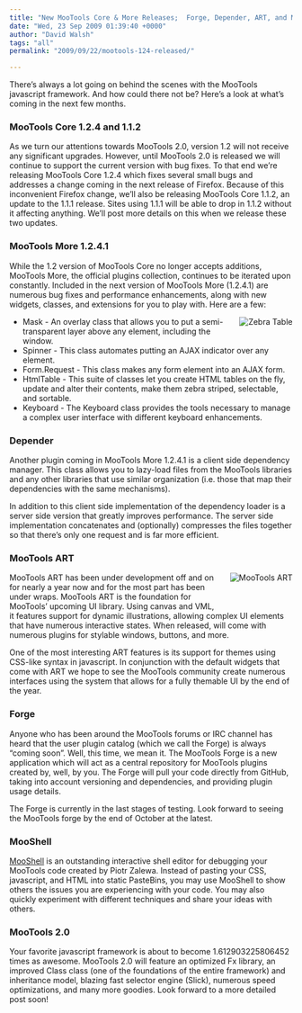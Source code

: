 ```yaml
---
title: "New MooTools Core & More Releases;  Forge, Depender, ART, and Moo 2 on the Horizon"
date: "Wed, 23 Sep 2009 01:39:40 +0000"
author: "David Walsh"
tags: "all"
permalink: "2009/09/22/mootools-124-released/"

---
```

<p>There&#8217;s always a lot going on behind the scenes with the MooTools javascript framework.  And how could there not be?  Here&#8217;s a look at what&#8217;s coming in the next few months.</p>

<h3>MooTools Core 1.2.4 and 1.1.2</h3>
<p>As we turn our attentions towards MooTools 2.0, version 1.2 will not receive any significant upgrades. However, until MooTools 2.0 is released we will continue to support the current version with bug fixes. To that end we&#8217;re releasing MooTools Core 1.2.4 which fixes several small bugs and addresses a change coming in the next release of Firefox. Because of this inconvenient Firefox change, we&#8217;ll also be releasing MooTools Core 1.1.2, an update to the 1.1.1 release. Sites using 1.1.1 will be able to drop in 1.1.2 without it affecting anything. We&#8217;ll post more details on this when we release these two updates.</p>

<h3>MooTools More 1.2.4.1</h3>

<p>While the 1.2 version of MooTools Core no longer accepts additions, MooTools More, the official plugins collection, continues to be iterated upon constantly. Included in the next version of MooTools More (1.2.4.1) are numerous bug fixes and performance enhancements, along with new widgets, classes, and extensions for you to play with. Here are a few:</p>

<img src="/uploads/zebra.png" alt="Zebra Table" style="float:right;margin:0 0 20px 20px;" />
<ul>
<li>Mask - An overlay class that allows you to put a semi-transparent layer above any element, including the window.</li>
<li>Spinner - This class automates putting an AJAX indicator over any element.</li>
<li>Form.Request - This class makes any form element into an AJAX form.</li>
<li>HtmlTable - This suite of classes let you create HTML tables on the fly, update and alter their contents, make them zebra striped, selectable, and sortable.</li>
<li>Keyboard - The Keyboard class provides the tools necessary to manage a complex user interface with different keyboard enhancements.</li>
</ul>

<h3>Depender</h3>

<p>Another plugin coming in MooTools More 1.2.4.1 is a client side dependency manager. This class allows you to lazy-load files from the MooTools libraries and any other libraries that use similar organization (i.e. those that map their dependencies with the same mechanisms). </p>

<p>In addition to this client side implementation of the dependency loader is a server side version that greatly improves performance. The server side implementation concatenates and (optionally) compresses the files together so that there&#8217;s only one request and is far more efficient.</p>

<h3>MooTools ART</h3>

<p>
<img src="/uploads/art.png" alt="MooTools ART" style="float:right;margin:0 0 40px 20px;" />
MooTools ART has been under development off and on for nearly a year now and for the most part has been under wraps. MooTools ART is the foundation for MooTools&#8217; upcoming UI library. Using canvas and VML, it features support for dynamic illustrations, allowing complex UI elements that have numerous interactive states. When released, will come with numerous plugins for stylable windows, buttons, and more.</p>

<p>One of the most interesting ART features is its support for themes using CSS-like syntax in javascript. In conjunction with the default widgets that come with ART we hope to see the MooTools community create numerous interfaces using the system that allows for a fully themable UI by the end of the year.</p>

<h3>Forge</h3>

<p>Anyone who has been around the MooTools forums or IRC channel has heard that the user plugin catalog (which we call the Forge) is always &#8220;coming soon&#8221;. Well, this time, we mean it. The MooTools Forge is a new application which will act as a central repository for MooTools plugins created by, well, by you. The Forge will pull your code directly from GitHub, taking into account versioning and dependencies, and providing plugin usage details.</p>

<p>The Forge is currently in the last stages of testing. Look forward to seeing the MooTools forge by the end of October at the latest.</p>

<h3>MooShell</h3>

<p><a href="http://mooshell.net">MooShell</a> is an outstanding interactive shell editor for debugging your MooTools code created by Piotr Zalewa. Instead of pasting your CSS, javascript, and HTML into static PasteBins, you may use MooShell to show others the issues you are experiencing with your code. You may also quickly experiment with different techniques and share your ideas with others.</p>

<h3>MooTools 2.0</h3>

<p>Your favorite javascript framework is about to become 1.612903225806452 times as awesome. MooTools 2.0 will feature an optimized Fx library, an improved Class class (one of the foundations of the entire framework) and inheritance model, blazing fast selector engine (Slick), numerous speed optimizations, and many more goodies. Look forward to a more detailed post soon!</p>
